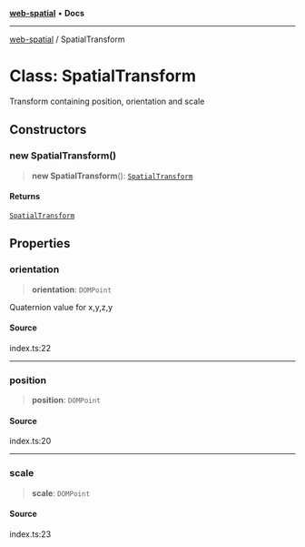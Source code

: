 [**web-spatial**](../README.md) • **Docs**

***

[web-spatial](../globals.md) / SpatialTransform

# Class: SpatialTransform

Transform containing position, orientation and scale

## Constructors

### new SpatialTransform()

> **new SpatialTransform**(): [`SpatialTransform`](SpatialTransform.md)

#### Returns

[`SpatialTransform`](SpatialTransform.md)

## Properties

### orientation

> **orientation**: `DOMPoint`

Quaternion value for x,y,z,y

#### Source

index.ts:22

***

### position

> **position**: `DOMPoint`

#### Source

index.ts:20

***

### scale

> **scale**: `DOMPoint`

#### Source

index.ts:23
